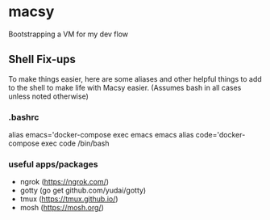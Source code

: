 # macsy
Bootstrapping a VM for my dev flow


## Shell Fix-ups

To make things easier, here are some aliases and other helpful things to add to the shell to make life with Macsy easier. (Assumes bash in all cases unless noted otherwise)


### .bashrc
alias emacs='docker-compose exec emacs emacs
alias code='docker-compose exec code /bin/bash

### useful apps/packages
- ngrok (https://ngrok.com/)
- gotty (go get github.com/yudai/gotty)
- tmux (https://tmux.github.io/)
- mosh (https://mosh.org/)